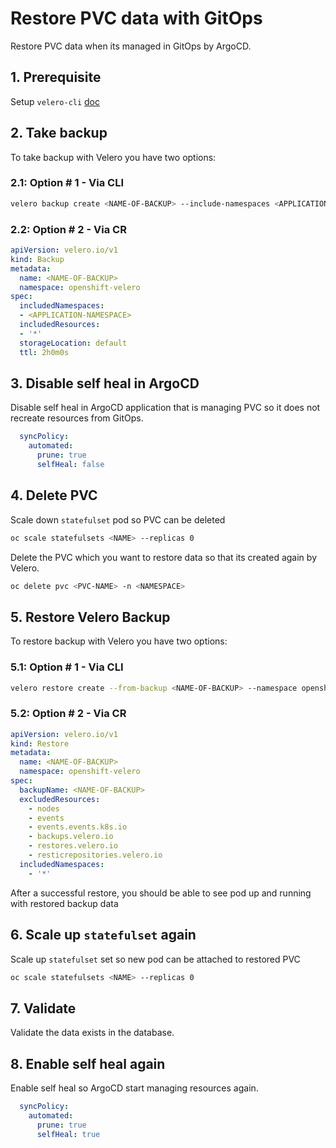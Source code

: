 # Restore PVC data with GitOps

Restore PVC data when its managed in GitOps by ArgoCD.

## 1. Prerequisite

Setup `velero-cli` [doc](./velero-cli.md)

## 2. Take backup

To take backup with Velero you have two options:

### 2.1: Option # 1 - Via CLI

```sh
velero backup create <NAME-OF-BACKUP> --include-namespaces <APPLICATION-NAMESPACE> --namespace openshift-velero
```

### 2.2: Option # 2 - Via CR

```yaml
apiVersion: velero.io/v1
kind: Backup
metadata:
  name: <NAME-OF-BACKUP>
  namespace: openshift-velero
spec:
  includedNamespaces:
  - <APPLICATION-NAMESPACE>
  includedResources:
  - '*'
  storageLocation: default
  ttl: 2h0m0s
```

## 3. Disable self heal in ArgoCD

Disable self heal in ArgoCD application that is managing PVC so it does not recreate resources from GitOps.

```yaml
  syncPolicy:
    automated:
      prune: true
      selfHeal: false
```

## 4. Delete PVC

Scale down `statefulset` pod so PVC can be deleted

```sh
oc scale statefulsets <NAME> --replicas 0
```

Delete the PVC which you want to restore data so that its created again by Velero.

```sh
oc delete pvc <PVC-NAME> -n <NAMESPACE> 
```

## 5. Restore Velero Backup

To restore backup with Velero you have two options:

### 5.1: Option # 1 - Via CLI

```sh
velero restore create --from-backup <NAME-OF-BACKUP> --namespace openshift-velero
```

### 5.2: Option # 2 - Via CR

```yaml
apiVersion: velero.io/v1
kind: Restore
metadata:
  name: <NAME-OF-BACKUP>
  namespace: openshift-velero
spec:
  backupName: <NAME-OF-BACKUP>
  excludedResources:
    - nodes
    - events
    - events.events.k8s.io
    - backups.velero.io
    - restores.velero.io
    - resticrepositories.velero.io
  includedNamespaces:
    - '*'
```

After a successful restore, you should be able to see pod up and running with restored backup data

## 6. Scale up `statefulset` again

Scale up `statefulset` set so new pod can be attached to restored PVC

```sh
oc scale statefulsets <NAME> --replicas 0
```

## 7. Validate

Validate the data exists in the database.

## 8. Enable self heal again

Enable self heal so ArgoCD start managing resources again.

```yaml
  syncPolicy:
    automated:
      prune: true
      selfHeal: true

```
